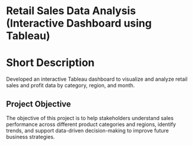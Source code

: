 # Retail Sales Data Analysis (Interactive Dashboard using Tableau)
# Short Description
Developed an interactive Tableau dashboard to visualize and analyze retail sales and profit data by category, region, and month.
## Project Objective
The objective of this project is to help stakeholders understand sales performance across different product categories and regions, identify trends, and support data-driven decision-making to improve future business strategies.

